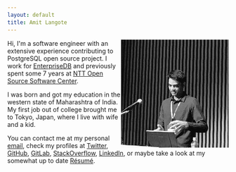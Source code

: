 ```yaml
---
layout: default
title: Amit Langote
---
```


<p>
<img src="files/me.jpg" alt="hi" align="right"/>

Hi, I'm a software engineer with an extensive experience contributing to
PostgreSQL open source project. I work for
<a href="https://www.enterprisedb.com/">EnterpriseDB</a>
and previously spent some 7 years at
<a href="https://www.sic.ecl.ntt.co.jp/e/oss/">NTT Open Source Software Center</a>.
</p>

<p>
I was born and got my education in the western state of Maharashtra of India.
My first job out of college brought me to Tokyo, Japan, where I live with wife
and a kid.
</p>

<p>
You can contact me at my personal <a href="mailto:amitlangote09@gmail.com">email</a>,
check my profiles at <a href="https://twitter.com/amitlan">Twitter</a>,
<a href="https://github.com/amitlan">GitHub</a>,
<a href="https://gitlab.com/amitlan">GitLab</a>,
<a href="https://stacko verflow.com/users/683402">StackOverflow</a>,
<a href="https://linkedin.com/in/amitlan">LinkedIn</a>, or maybe take a look at
my somewhat up to date <a href="https://s3-ap-northeast-1.amazonaws.com/amitlan.com/files/resume.pdf">Résumé</a>.
</p>
